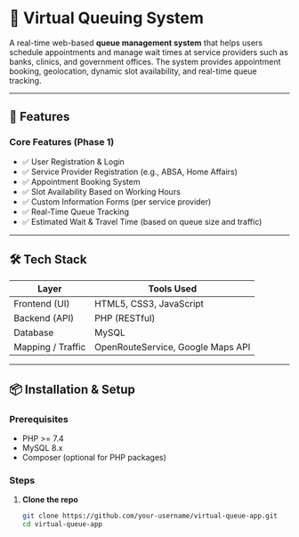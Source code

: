 # 📲 Virtual Queuing System

A real-time web-based **queue management system** that helps users schedule appointments and manage wait times at service providers such as banks, clinics, and government offices. The system provides appointment booking, geolocation, dynamic slot availability, and real-time queue tracking.

---

## 🚀 Features

### Core Features (Phase 1)
- ✅ User Registration & Login  
- ✅ Service Provider Registration (e.g., ABSA, Home Affairs)  
- ✅ Appointment Booking System  
- ✅ Slot Availability Based on Working Hours  
- ✅ Custom Information Forms (per service provider)  
- ✅ Real-Time Queue Tracking  
- ✅ Estimated Wait & Travel Time (based on queue size and traffic)

---

## 🛠️ Tech Stack

| Layer              | Tools Used                      |
|-------------------|----------------------------------|
| Frontend (UI)     | HTML5, CSS3, JavaScript          |
| Backend (API)     | PHP (RESTful)                    |
| Database          | MySQL                            |
| Mapping / Traffic | OpenRouteService, Google Maps API|

---

## 📦 Installation & Setup

### Prerequisites
- PHP >= 7.4  
- MySQL 8.x  
- Composer (optional for PHP packages)

### Steps

1. **Clone the repo**
   ```bash
   git clone https://github.com/your-username/virtual-queue-app.git
   cd virtual-queue-app
